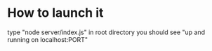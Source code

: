# How to launch it

type "node server/index.js" in root directory
 you should see "up and running on localhost:PORT"
